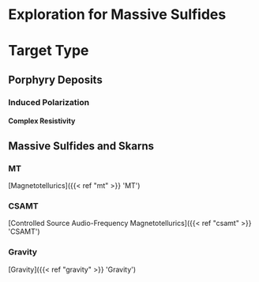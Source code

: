 # Exploration for Massive Sulfides

# Target Type

## Porphyry Deposits

### Induced Polarization

#### Complex Resistivity

## Massive Sulfides and Skarns

### MT

[Magnetotellurics]({{< ref "mt" >}} 'MT')

### CSAMT

[Controlled Source Audio-Frequency Magnetotellurics]({{< ref "csamt" >}} 'CSAMT')

### Gravity

[Gravity]({{< ref "gravity" >}} 'Gravity')
